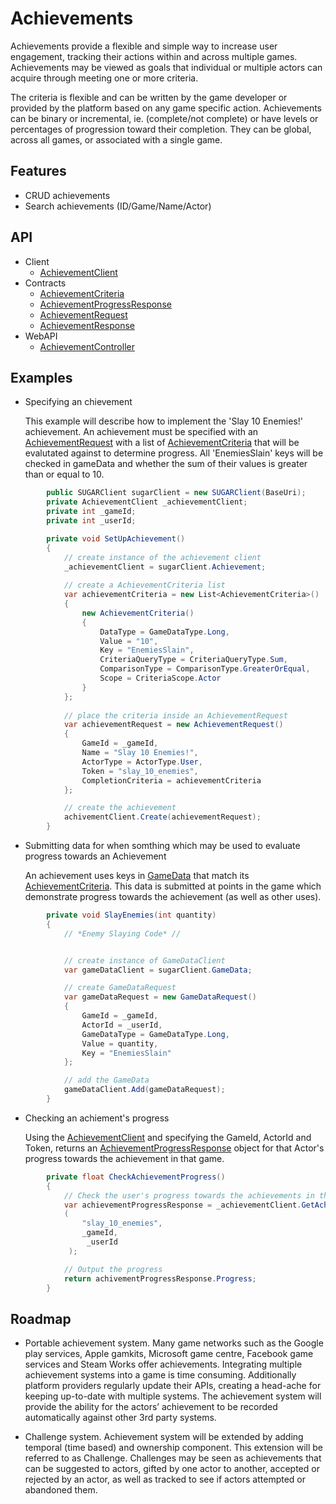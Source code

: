 # Achievements
Achievements provide a flexible and simple way to increase user engagement, tracking their actions within and across multiple games. Achievements may be viewed as goals that individual or multiple actors can acquire through meeting one or more criteria. 

The criteria is flexible and can be written by the game developer or provided by the platform based on any game specific action. Achievements can be binary or incremental, ie. (complete/not complete) or have levels or percentages of progression toward their completion. They can be global, across all games, or associated with a single game. 

## Features
* CRUD achievements
* Search achievements (ID/Game/Name/Actor)

## API
* Client
    * [AchievementClient](xref:PlayGen.SUGAR.Client.AchievementClient)
* Contracts
    * [AchievementCriteria](xref:PlayGen.SUGAR.Contracts.AchievementCriteria)
    * [AchievementProgressResponse](xref:PlayGen.SUGAR.Contracts.AchievementProgressResponse)
    * [AchievementRequest](xref:PlayGen.SUGAR.Contracts.AchievementRequest)
    * [AchievementResponse](xref:PlayGen.SUGAR.Contracts.AchievementResponse)
* WebAPI
    * [AchievementController](xref:PlayGen.SUGAR.WebAPI.Controllers.AchievementsController)

## Examples
* Specifying an chievement

	This example will describe how to implement the 'Slay 10 Enemies!' achievement. An achievement must be specified with an [AchievementRequest](xref:PlayGen.SUGAR.Contracts.AchievementRequest) with a list of [AchievementCriteria](xref:PlayGen.SUGAR.Contracts.AchievementCriteria) that will be evalutated against to determine progress.
	All 'EnemiesSlain' keys will be checked in gameData and whether the sum of their values is greater than or equal to 10.

```cs
		public SUGARClient sugarClient = new SUGARClient(BaseUri);
		private AchievementClient _achievementClient;
		private int _gameId;
		private int _userId;

		private void SetUpAchievement()
		{
			// create instance of the achievement client
			_achievementClient = sugarClient.Achievement;
			
			// create a AchievementCriteria list
			var achievementCriteria = new List<AchievementCriteria>()
			{
				new AchievementCriteria()
				{
					DataType = GameDataType.Long,
					Value = "10",
					Key = "EnemiesSlain",
					CriteriaQueryType = CriteriaQueryType.Sum,
					ComparisonType = ComparisonType.GreaterOrEqual,
					Scope = CriteriaScope.Actor
				}
			};
			
			// place the criteria inside an AchievementRequest
			var achievementRequest = new AchievementRequest()
			{
				GameId = _gameId,
				Name = "Slay 10 Enemies!",
				ActorType = ActorType.User,
				Token = "slay_10_enemies",
				CompletionCriteria = achievementCriteria
			};

			// create the achievement
			achivementClient.Create(achievementRequest);
		}

```

* Submitting data for when somthing which may be used to evaluate progress towards an Achievement  
	
	An achievement uses keys in [GameData](gameData.md) that match its [AchievementCriteria](xref:PlayGen.SUGAR.Contracts.AchievementCriteria). This data is submitted at points in the game which demonstrate progress towards the achievement (as well as other uses).

```cs
		private void SlayEnemies(int quantity)
		{
			// *Enemy Slaying Code* //


			// create instance of GameDataClient
			var gameDataClient = sugarClient.GameData;

			// create GameDataRequest
			var gameDataRequest = new GameDataRequest()
			{
				GameId = _gameId,
				ActorId = _userId,
				GameDataType = GameDataType.Long,
				Value = quantity,
				Key = "EnemiesSlain"
			};

			// add the GameData
			gameDataClient.Add(gameDataRequest);
		}
```

* Checking an achiement's progress

	Using the [AchievementClient](xref:PlayGen.SUGAR.Client.AchievementClient) and specifying the GameId, ActorId and Token, returns an [AchievementProgressResponse](xref:PlayGen.SUGAR.Contracts.AchievementProgressResponse) object for that Actor's progress towards the achievement in that game. 

```cs
		private float CheckAchievementProgress()
		{
			// Check the user's progress towards the achievements in the specified game
			var achievementProgressResponse = _achievementClient.GetAchievementProgress
			(
				"slay_10_enemies", 
				_gameId,
				 _userId
			 );

			// Output the progress
			return achivementProgressResponse.Progress;
		}
```

## Roadmap

* Portable achievement system.
Many game networks such as the Google play services, Apple gamkits, Microsoft game centre, Facebook game services and Steam Works offer achievements. Integrating multiple achievement systems into a game is time consuming. Additionally platform providers regularly update their APIs, creating a head-ache for keeping up-to-date with multiple systems. The achievement system will provide the ability for the actors’ achievement to be recorded automatically against other 3rd party systems.   

* Challenge system.
Achievement system will be extended by adding temporal (time based) and ownership component. This extension will be referred to as Challenge.  Challenges may be seen as achievements that can be suggested to actors, gifted by one actor to another, accepted or  rejected by an actor, as well as tracked to see if actors attempted or abandoned them. 

